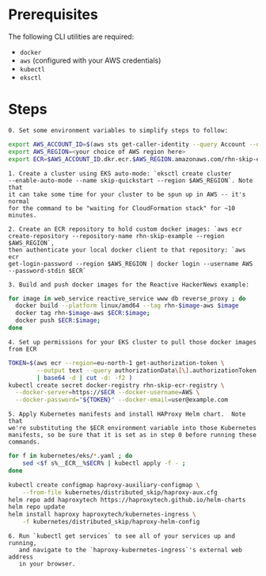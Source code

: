 # Prerequisites

The following CLI utilities are required:
 - `docker`
 - `aws` (configured with your AWS credentials)
 - `kubectl`
 - `eksctl`

# Steps

	0. Set some environment variables to simplify steps to follow:

```bash
export AWS_ACCOUNT_ID=$(aws sts get-caller-identity --query Account --output text)
export AWS_REGION=<your choice of AWS region here>
export ECR=$AWS_ACCOUNT_ID.dkr.ecr.$AWS_REGION.amazonaws.com/rhn-skip-example
```

	1. Create a cluster using EKS auto-mode: `eksctl create cluster
	--enable-auto-mode --name skip-quickstart --region $AWS_REGION`. Note that
	it can take some time for your cluster to be spun up in AWS -- it's normal
	for the command to be "waiting for CloudFormation stack" for ~10 minutes.
	
	2. Create an ECR repository to hold custom docker images: `aws ecr
	create-repository --repository-name rhn-skip-example --region $AWS_REGION`,
	then authenticate your local docker client to that repository: `aws ecr
	get-login-password --region $AWS_REGION | docker login --username AWS
	--password-stdin $ECR`
	
	3. Build and push docker images for the Reactive HackerNews example:

```bash
for image in web_service reactive_service www db reverse_proxy ; do
  docker build --platform linux/amd64 --tag rhn-$image-aws $image
  docker tag rhn-$image-aws $ECR:$image;
  docker push $ECR:$image;
done
```

	4. Set up permissions for your EKS cluster to pull those docker images from ECR

```bash
TOKEN=$(aws ecr --region=eu-north-1 get-authorization-token \
	    --output text --query authorizationData\[\].authorizationToken \
		| base64 -d | cut -d: -f2 )
kubectl create secret docker-registry rhn-skip-ecr-registry \
  --docker-server=https://$ECR --docker-username=AWS \
  --docker-password="${TOKEN}" --docker-email=user@example.com
```

	5. Apply Kubernetes manifests and install HAProxy Helm chart.  Note that
	we're substituting the $ECR environment variable into those Kubernetes
	manifests, so be sure that it is set as in step 0 before running these
	commands.

```bash
for f in kubernetes/eks/*.yaml ; do
	sed <$f s%__ECR__%$ECR% | kubectl apply -f - ;
done

kubectl create configmap haproxy-auxiliary-configmap \
    --from-file kubernetes/distributed_skip/haproxy-aux.cfg
helm repo add haproxytech https://haproxytech.github.io/helm-charts
helm repo update
helm install haproxy haproxytech/kubernetes-ingress \
	-f kubernetes/distributed_skip/haproxy-helm-config
```

	6. Run `kubectl get services` to see all of your services up and running,
       and navigate to the `haproxy-kubernetes-ingress`'s external web address
       in your browser.
